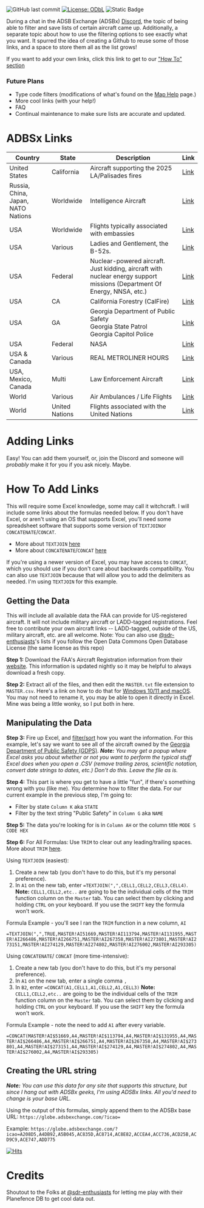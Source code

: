 

![GitHub last commit](https://img.shields.io/github/last-commit/WPTK/cool-adsbx-links)  [![License: ODbL](https://img.shields.io/badge/License-ODbL-brightgreen.svg)](https://opendatacommons.org/licenses/odbl/) ![Static Badge](https://img.shields.io/badge/Contributions-Welcome-green)

During a chat in the ADSB Exchange (ADSBx) [Discord](https://discord.com/invite/ad8SSMpWvH), the topic of being able to filter and save lists of certain aircraft came up. Additionally, a separate topic about how to use the filtering options to see exactly what you want. It spurred the idea of creating a Github to reuse some of those links, and a space to store them all as the list grows!

If you want to add your own links, click this link to get to our ["How To" section](#how-to-add-links)
### Future Plans

 - Type code filters (modifications of what's found on the [Map Help](https://adsbexchange.com/map-help/) page.)
 - More cool links (with your help!) 
 - FAQ
 - Continual maintenance to make sure lists are accurate and updated. 

# ADBSx Links

| **Country**                        | **State**      | **Description**                                                                                                           | **Link**                                                                                                                                                                                                                                                                                                                                                                                                                                                                                                                                                                                                                                                                                                                                                                                                                                                                                                                                                                                                                                                                                                                                                                                                                                                                                                                                                                                                                                                                                                                                                                                                                                                                                                                                                                                                                                                                                                                                                                                                                                                                                                                                                                                                                                                                                                                                                                                                                                                                                                                                                                                                                                                                                                                                                                                                                                                                                                                                                                                                                                                                                                                                                                                                                                                                                                                                                                                                                                                                                                                                                                                                                                                                                                                                                                                                                                                                                                                                                                                                                                                                                                                                                                                                                                                                                                                                                                                                                                                                                                                                                                                                                                                                                                                                                                                                                                                                                                                                                                                                                                                                                                                                                                                                                                                                                                                                                                                                                                                                                                                                                                                                                                                                                                                                                                                                                                                                                                                                                                                                                 |
|------------------------------------|----------------|---------------------------------------------------------------------------------------------------------------------------|--------------------------------------------------------------------------------------------------------------------------------------------------------------------------------------------------------------------------------------------------------------------------------------------------------------------------------------------------------------------------------------------------------------------------------------------------------------------------------------------------------------------------------------------------------------------------------------------------------------------------------------------------------------------------------------------------------------------------------------------------------------------------------------------------------------------------------------------------------------------------------------------------------------------------------------------------------------------------------------------------------------------------------------------------------------------------------------------------------------------------------------------------------------------------------------------------------------------------------------------------------------------------------------------------------------------------------------------------------------------------------------------------------------------------------------------------------------------------------------------------------------------------------------------------------------------------------------------------------------------------------------------------------------------------------------------------------------------------------------------------------------------------------------------------------------------------------------------------------------------------------------------------------------------------------------------------------------------------------------------------------------------------------------------------------------------------------------------------------------------------------------------------------------------------------------------------------------------------------------------------------------------------------------------------------------------------------------------------------------------------------------------------------------------------------------------------------------------------------------------------------------------------------------------------------------------------------------------------------------------------------------------------------------------------------------------------------------------------------------------------------------------------------------------------------------------------------------------------------------------------------------------------------------------------------------------------------------------------------------------------------------------------------------------------------------------------------------------------------------------------------------------------------------------------------------------------------------------------------------------------------------------------------------------------------------------------------------------------------------------------------------------------------------------------------------------------------------------------------------------------------------------------------------------------------------------------------------------------------------------------------------------------------------------------------------------------------------------------------------------------------------------------------------------------------------------------------------------------------------------------------------------------------------------------------------------------------------------------------------------------------------------------------------------------------------------------------------------------------------------------------------------------------------------------------------------------------------------------------------------------------------------------------------------------------------------------------------------------------------------------------------------------------------------------------------------------------------------------------------------------------------------------------------------------------------------------------------------------------------------------------------------------------------------------------------------------------------------------------------------------------------------------------------------------------------------------------------------------------------------------------------------------------------------------------------------------------------------------------------------------------------------------------------------------------------------------------------------------------------------------------------------------------------------------------------------------------------------------------------------------------------------------------------------------------------------------------------------------------------------------------------------------------------------------------------------------------------------------------------------------------------------------------------------------------------------------------------------------------------------------------------------------------------------------------------------------------------------------------------------------------------------------------------------------------------------------------------------------------------------------------------------------------------------------------------------------------------------------------------------------------------------------|
| United States                      | California     | Aircraft supporting the 2025 LA/Palisades fires                                                                           | [Link](https://globe.adsbexchange.com/?icao=a7c85d,a51d5f,a74c29,a4df96,aade7f,a4ce61,a3238a,a32741,a32af8,a4d855,a95413,a117cf,a7c6c4,a1f0d8,a13f4e,a0c8d1,a117cf,ab3944,a5f7c6,a95413,a7c6c4,a5d7b5,a117cf,aca12c,a7c804,a5210a,a117cf,a638f5,a5df23,a5f058,a5e2da,ab4ea1,a614fe,a30fe0,a5a15a,a5d123,a5cd6c,c06f07,c06f09,a380e6,a5c5fe,a638f5)                                                                                                                                                                                                                                                                                                                                                                                                                                                                                                                                                                                                                                                                                                                                                                                                                                                                                                                                                                                                                                                                                                                                                                                                                                                                                                                                                                                                                                                                                                                                                                                                                                                                                                                                                                                                                                                                                                                                                                                                                                                                                                                                                                                                                                                                                                                                                                                                                                                                                                                                                                                                                                                                                                                                                                                                                                                                                                                                                                                                                                                                                                                                                                                                                                                                                                                                                                                                                                                                                                                                                                                                                                                                                                                                                                                                                                                                                                                                                                                                                                                                                                                                                                                                                                                                                                                                                                                                                                                                                                                                                                                                                                                                                                                                                                                                                                                                                                                                                                                                                                                                                                                                                                                                                                                                                                                                                                                                                                                                                                                                                                                                                                                                       |
| Russia, China, Japan, NATO Nations | Worldwide      | Intelligence Aircraft                                                                                                     | [Link](https://globe.adsbexchange.com/?icao=14FBFF,14FC02,15289B,1528A0,1566AB,156DAB,1575B7,1575C7,1575C8,1576EB,1576EC,1F632C,43C38C,43C39C,43C39D,4A81F8,4A8220,780074,780075,780076,7800C9,7800CA,7803CE,789002,791CF7,7B0949,7B0A1B,7B0EAB,7B0FCD,7B7026,87CC10,A60693,A790EC,A7C0F2,AAB2FA,ACBA95,AE01C3,AE01C4,AE01C5,AE01C6,AE01C7,AE01C8,AE01C9,AE01CA,AE01CB,AE01CC,AE01CD,AE01CE,AE01CF,AE01D0,AE01D1,AE01D2,AE01D4,AE01D5,AE01D6,AE01D7,AE01D8,AE07C5,AE08D5,AE08D6,AE08FE,AE10DE,AE10DF,AE10E0,AE10E1,AE10E2,AE10E3,AE10E4,AE10E5,AE1200,AE1201,AE1202,AE1204,AE1205,AE1206,AE1207,AE1208,AE1209,AE120A,AE120B,AE120C,AE1253,AE1D8C,AE1D8E,AE1D90,AE1D92,AE1D94,AE1D95,AE1D98,AE515E,AE5C8C,AE5C8D,AE5C8E,AE5C8F,AE5C90,AE5C91,AE5F1A,AE6041,AE6255)                                                                                                                                                                                                                                                                                                                                                                                                                                                                                                                                                                                                                                                                                                                                                                                                                                                                                                                                                                                                                                                                                                                                                                                                                                                                                                                                                                                                                                                                                                                                                                                                                                                                                                                                                                                                                                                                                                                                                                                                                                                                                                                                                                                                                                                                                                                                                                                                                                                                                                                                                                                                                                                                                                                                                                                                                                                                                                                                                                                                                                                                                                                                                                                                                                                                                                                                                                                                                                                                                                                                                                                                                                                                                                                                                                                                                                                                                                                                                                                                                                                                                                                                                                                                                                                                                                                                                                                                                                                                                                                                                                                                                                                                                                                                                                                                                                                                                                                                                                                                                                                                                                                                                                                                                                                        |
| USA                                | Worldwide      | Flights typically associated with embassies                                                                               | [Link](https://globe.adsbexchange.com/?icao=ADFDCF,ADFDD0,ADFE48,ADFE4B,ADFE4C,ADFE51,ADFE52,ADFE55,ADFE90,ADFE93,ADFE9A,ADFED0,ADFED4,ADFED6,ADFED8,ADFED9,ADFEDE,AE01DB,AE0207,AE03F2,AE03F8,AE03F9,AE03FE,AE0401,AE0402,AE0403,AE04F1,AE04F2,AE04F3,AE04F4,AE04FA,AE0632,AE075C,AE0876,AE0878,AE08BF,AE08C0,AE08E6,AE08E8,AE08E9,AE08EA,AE08EB,AE08EC,AE08ED,AE08EE,AE08EF,AE08F0,AE08F1,AE08F8,AE08FD,AE0942,AE0943,AE0944,AE0A54,AE10E6,AE10F0,AE116A,AE116C,AE116E,AE116F,AE130F,AE2470,AE2651,AE543E,AE570F,AE5773,AE5774,AE5775,AE57D7)                                                                                                                                                                                                                                                                                                                                                                                                                                                                                                                                                                                                                                                                                                                                                                                                                                                                                                                                                                                                                                                                                                                                                                                                                                                                                                                                                                                                                                                                                                                                                                                                                                                                                                                                                                                                                                                                                                                                                                                                                                                                                                                                                                                                                                                                                                                                                                                                                                                                                                                                                                                                                                                                                                                                                                                                                                                                                                                                                                                                                                                                                                                                                                                                                                                                                                                                                                                                                                                                                                                                                                                                                                                                                                                                                                                                                                                                                                                                                                                                                                                                                                                                                                                                                                                                                                                                                                                                                                                                                                                                                                                                                                                                                                                                                                                                                                                                                                                                                                                                                                                                                                                                                                                                                                                                                                                                                                                                                                                                          |
| USA                                | Various        | Ladies and Gentlement, the B-52s.                                                                                         | [Link](https://globe.adsbexchange.com/?icao=AE586C,AE586D,AE586E,AE5870,AE5871,AE5872,AE5873,AE5875,AE5876,AE587A,AE587B,AE587C,AE587D,AE587E,AE587F,AE5881,AE5882,AE5883,AE5884,AE5885,AE5887,AE5889,AE588A,AE588C,AE5891,AE5893,AE5894,AE5895,AE5896,AE5897,AE5898,AE5899,AE589A,AE589D,AE589F,AE58A2,AE58A7,AE58AA,AE58AD,AE58AE,AE58B2)                                                                                                                                                                                                                                                                                                                                                                                                                                                                                                                                                                                                                                                                                                                                                                                                                                                                                                                                                                                                                                                                                                                                                                                                                                                                                                                                                                                                                                                                                                                                                                                                                                                                                                                                                                                                                                                                                                                                                                                                                                                                                                                                                                                                                                                                                                                                                                                                                                                                                                                                                                                                                                                                                                                                                                                                                                                                                                                                                                                                                                                                                                                                                                                                                                                                                                                                                                                                                                                                                                                                                                                                                                                                                                                                                                                                                                                                                                                                                                                                                                                                                                                                                                                                                                                                                                                                                                                                                                                                                                                                                                                                                                                                                                                                                                                                                                                                                                                                                                                                                                                                                                                                                                                                                                                                                                                                                                                                                                                                                                                                                                                                                                                                              |
| USA                                | Federal        | Nuclear-powered aircraft. Just kidding, aircraft with nuclear energy support missions (Department Of Energy, NNSA, etc.)  | [Link](https://globe.adsbexchange.com/?icao=A0441D,A047D4,A1AB42,A20F61,A20F84,A20FCA,A4D827,A4DBDE,A8107D,A87A4D,A9B15F,AABBE3,ADACC6,ADD445,AE0941,AE13E5)                                                                                                                                                                                                                                                                                                                                                                                                                                                                                                                                                                                                                                                                                                                                                                                                                                                                                                                                                                                                                                                                                                                                                                                                                                                                                                                                                                                                                                                                                                                                                                                                                                                                                                                                                                                                                                                                                                                                                                                                                                                                                                                                                                                                                                                                                                                                                                                                                                                                                                                                                                                                                                                                                                                                                                                                                                                                                                                                                                                                                                                                                                                                                                                                                                                                                                                                                                                                                                                                                                                                                                                                                                                                                                                                                                                                                                                                                                                                                                                                                                                                                                                                                                                                                                                                                                                                                                                                                                                                                                                                                                                                                                                                                                                                                                                                                                                                                                                                                                                                                                                                                                                                                                                                                                                                                                                                                                                                                                                                                                                                                                                                                                                                                                                                                                                                                                                             |
| USA                                | CA             | California Forestry (CalFire)                                                                                             | [Link](https://globe.adsbexchange.com/?icao=a1a588,a23851,a4acf2,a4b0a9,a4b460,a4b817,a4c6f3,a4c786,a4caaa,a4cb3d,a4ce61,a4d471,a4df96,a4e34d,a4e704,a4f229,a4ffa7,a5035e,a50acc,a50e83,a5123a,a515f1,a519a8,a51d5f,a5236f,a52726,a52add,a52e94,a5324b,a53602,a539b9,a53d70,a54127,a544de,a54aee,a54ea5,a54ed2,a5525c,a559ca,a55d81,a568a6,a56c5d,a5726d,a58500,a588b7,a58c6e,a59025,a5bb5b,a5c16b,a5cc90,a5d7b5,a5db6c,a5df23,a5e2da,a5e8ea,a5eca1,a5f058,a5f40f,a5f7c6,a5fb7d,a5ff34,a602eb,a606a2,a60a59,a61069,a61420,a617d7,a61b8e,a61f45,a622fc,a626b3,a62a6a,a62e21,a631d8,a6dc21)                                                                                                                                                                                                                                                                                                                                                                                                                                                                                                                                                                                                                                                                                                                                                                                                                                                                                                                                                                                                                                                                                                                                                                                                                                                                                                                                                                                                                                                                                                                                                                                                                                                                                                                                                                                                                                                                                                                                                                                                                                                                                                                                                                                                                                                                                                                                                                                                                                                                                                                                                                                                                                                                                                                                                                                                                                                                                                                                                                                                                                                                                                                                                                                                                                                                                                                                                                                                                                                                                                                                                                                                                                                                                                                                                                                                                                                                                                                                                                                                                                                                                                                                                                                                                                                                                                                                                                                                                                                                                                                                                                                                                                                                                                                                                                                                                                                                                                                                                                                                                                                                                                                                                                                                                                                                                                                                                                                                                                |
| USA                                | GA             | Georgia Department of Public Safety<br>Georgia State Patrol<br> Georgia Capitol Police                                    | [Link](https://globe.adsbexchange.com/?icao=A208D5,A4DB92,A5B045,AC835D,AC8714,AC8E82,ACCEA4,ACC736,ACD25B,ACD9C9,ACE747,ADD775)                                                                                                                                                                                                                                                                                                                                                                                                                                                                                                                                                                                                                                                                                                                                                                                                                                                                                                                                                                                                                                                                                                                                                                                                                                                                                                                                                                                                                                                                                                                                                                                                                                                                                                                                                                                                                                                                                                                                                                                                                                                                                                                                                                                                                                                                                                                                                                                                                                                                                                                                                                                                                                                                                                                                                                                                                                                                                                                                                                                                                                                                                                                                                                                                                                                                                                                                                                                                                                                                                                                                                                                                                                                                                                                                                                                                                                                                                                                                                                                                                                                                                                                                                                                                                                                                                                                                                                                                                                                                                                                                                                                                                                                                                                                                                                                                                                                                                                                                                                                                                                                                                                                                                                                                                                                                                                                                                                                                                                                                                                                                                                                                                                                                                                                                                                                                                                                                                         |
| USA                                | Federal        | NASA                                                                                                                      | [Link](https://globe.adsbexchange.com/?icao=A00C4D,A001C0,A463E5,A46F0A,A56214,A63B2F,A63ED4,A63EE6,A6429D,A64DC2,A65179,A6551E,A65530,A658E7,A66DD3,A6718A,A67541,A678F8,A68A1B,A68DE4,A69189,A6919B,A69552,A698F7,A69CC0,A6A42E,A6A7E5,A6AB8A,A6AB9C,A6B1AC,A6B563,A6B91A,A6BCD1,A6C088,A6CBAD,A6D31B,A6D92B,A6E099,A6E807,A6F32C,A6F6E3,A6FA9A,A700AA,A70461,A70818,A70BCF,A70F86,A716F4,A71AAB,A71E62,A72219,A72829,A72BE0,A72F97,A7334E,A73705,A73ABC,A73E73,A7422A,A745E1,A74998,A7CC23,A7CFDA,A7D391,A7DEB6,A95972,AA0C8B,AA0DB8,AA78E4,A95109,AAE6C1,AAEA78,AAEAC7,AAF1E6,AAF235,AAF5EC,AAF954,AAF9A3,AB00C2,AB0479,AB248A,AB6FD1,AB8C2B,AB9750,ABA885,ABAFF3,ABB3AA,ABBECF,ABD772,ABE297,ABEA05,ABEDBC,ABF173,ABF783,ABFB3A,ABFEF1,AC065F,AC0DCD,AC2DDE,AC3195,AC6082,AD6878,ACD958)                                                                                                                                                                                                                                                                                                                                                                                                                                                                                                                                                                                                                                                                                                                                                                                                                                                                                                                                                                                                                                                                                                                                                                                                                                                                                                                                                                                                                                                                                                                                                                                                                                                                                                                                                                                                                                                                                                                                                                                                                                                                                                                                                                                                                                                                                                                                                                                                                                                                                                                                                                                                                                                                                                                                                                                                                                                                                                                                                                                                                                                                                                                                                                                                                                                                                                                                                                                                                                                                                                                                                                                                                                                                                                                                                                                                                                                                                                                                                                                                                                                                                                                                                                                                                                                                                                                                                                                                                                                                                                                                                                                                                                                                                                                                                                                                                                                                                                                                                                                                                                                                                                                                                                                                                            |
| USA & Canada                       | Various        | REAL METROLINER HOURS                                                                                                     | [Link](https://globe.adsbexchange.com/?icao=A42434,A423CA,A16AED,ADFD6C,ADFD6D,ADFD6E,ADFD6F,ADFD70,ADFD71,ADFD72,ADFD73,ADFD74,ADFD75,ADFD76,ADFD79,ADFD7D,ADFD7F,ADFD85,ADFD86,ADFD87,ADFD88,ADFD89,ADFD8A,ADFD8B,ADFD8C,C0168E,C0168F,C077B1)                                                                                                                                                                                                                                                                                                                                                                                                                                                                                                                                                                                                                                                                                                                                                                                                                                                                                                                                                                                                                                                                                                                                                                                                                                                                                                                                                                                                                                                                                                                                                                                                                                                                                                                                                                                                                                                                                                                                                                                                                                                                                                                                                                                                                                                                                                                                                                                                                                                                                                                                                                                                                                                                                                                                                                                                                                                                                                                                                                                                                                                                                                                                                                                                                                                                                                                                                                                                                                                                                                                                                                                                                                                                                                                                                                                                                                                                                                                                                                                                                                                                                                                                                                                                                                                                                                                                                                                                                                                                                                                                                                                                                                                                                                                                                                                                                                                                                                                                                                                                                                                                                                                                                                                                                                                                                                                                                                                                                                                                                                                                                                                                                                                                                                                                                                         |
| USA, Mexico, Canada                | Multi          | Law Enforcement Aircraft                                                                                                  | [Link](https://globe.adsbexchange.com/?icao=A00137,A00399,A026A2,A02B2D,A02B6E,A052F7,A0644D,A064FB,A07C86,A0967B,A09A32,A09DE9,A0ACF4,A0D049,A0D6E8,A0E760,A0ECE7,A0F47B,A0FABE,A1058A,A110AF,A11E2D,A1441C,A16DA1,A18E86,A19346,A1A29E,A1A990,A1BDCC,A1C183,A1D296,A1DA3B,A1DCB0,A1DFFB,A1E29F,A1F0C0,A1F4DD,A1F894,A1FFB4,A2036B,A2147B,A2256B,A22F44,A257BE,A27E80,A299F9,A2C518,A2C934,A2CC9E,A2E566,A2F41D,A30842,A31BD5,A31E37,A324C0,A32877,A32B2C,A34FD3,A37A70,A385E3,A39D3F,A3BAD1,A3E5EE,A3E903,A3ECBA,A3ED84,A3F071,A3F4F2,A3FF4D,A406BB,A40B91,A46018,A463CF,A46786,A46811,A46B3D,A46EF4,A472AB,A47662,A47A19,A47DD0,A483E0,A4B558,A4C0F3,A4C32B,A4C7E5,A4CBA2,A4D240,A4D98E,A4DC0B,A4DCD7,A4E445,A4FB3C,A4FC9E,A50456,A50F7B,A52461,A524BC,A52BCF,A5E9ED,A63673,A638D5,A63E64,A63EC8,A6421B,A64662,A64D15,A64DA4,A64E14,A6515B,A65512,A661AF,A6628F,A66A94,A67194,A68235,A68DEE,A6A642,A6A665,A6A688,A6A904,A6A990,A6B27A,A6D692,A6E5EC,A70362,A70AD0,A70F83,A719AC,A71D63,A724A9,A75995,A773A7,A7C3C2,A7C624,A7C6A5,A7D764,A7DB1B,A7DED2,A7EE03,A7F075,A816BC,A81A73,A81E2A,A820F8,A8985E,A8B939,A8BCF0,A8C815,A8D33A,A8DA5E,A8DD56,A8F547,A92BFF,A9336D,A95111,A9697F,A97023,A973DA,A97791,A97DA1,A9A470,A9D056,A9ED9D,AA4682,AA60E2,AADE5D,AAE0C2,AAED42,AAF0F9,AAF1DA,AAF591,AAF948,AAFCFF,AAFFD5,AB11C9,AB322C,AB3630,AB399C,AB3CD4,AB3FBF,AB4176,AB448D,AB486E,AB4C7E,AB74FF,AB7545,AB9074,ABAB7F,ABAFDC,ABB7B4,ABF8B4,ABFF66,AC031D,AC06D4,AC0A8B,AC0E42,AC11F9,AC15B0,AC1967,AC46F2,AC5985,AC6BAF,AC6C18,AC6E92,AC7D0A,AC917C,AC94A7,AC9A73,AC9A7A,AC9AB0,AC9AF4,AC9B1C,AC9B35,AC9B9B,AC9BAE,AC9BE9,AC9C6D,AC9C9F,AC9F65,ACA31C,ACA3C6,ACAAD2,ACB5AC,ACE6F2,AD19F8,AD3CE5,AD9ECA,ADC302)                                                                                                                                                                                                                                                                                                                                                                                                                                                                                                                                                                                                                                                                                                                                                                                                                                                                                                                                                                                                                                                                                                                                                                                                                                                                                                                                                                                                                                                                                                                                                                                                                                                                                                                                                                                                                                                                                                                                                                                                                                                                                                                                                                                                                                                                                                                                                                                                                                                                                                                                                                                                                                                                                                                                                                                                                                                                                                                                                                                                                                                                                                                                                                                                                                                                                                                                                                                                                                                                                                                                                                                                                                                                                                                                                                                                                                                                                                                                                                                                                                                                                                                                                                                                                                                                                                          |
| World                              | Various        | Air Ambulances / Life Flights                                                                                             | [Link](https://globe.adsbexchange.com/?icao=a052d9,a09c4d,a1774a,a2a2d6,a3e2df,a4c76a,a5137a,a51e9f,a521de,a5985b,a5bfda,a63199,a6c4f7,a78666,a7cc29,a7f287,a7ee19,a857cf,a87429,a88ccc,a89f5f,a8d73b,a94d44,a97b6b,aa56d0,a010fe,a08fb3,a33e3b,a4c876,a6515f,a6804c,a716da,a99e87,a9cc30,abbeb7,aa4a1b,abdec8,ac81f7,004006,00817D,008AEF,00AD1A,018032,018039,01809C,020163,04C293,06414C,0D031E,0D086E,0D0BB7,3989E4,399003,39B2EB,39BA4F,39DDE6,3C0E3D,3C8481,3C8483,3CC57D,3CC9AB,3CD50B,3CD568,3CD803,3CE64E,3D0073,3DD735,3DDC4B,3DDC4D,3DDC5C,3DDC61,3DDC63,3DDC65,3DDC66,3DDC6A,3DDC6B,3DDC6C,3DDC6D,3DDC6E,3DDC6F,3DDC70,3DDC73,3DDC74,3DDC75,3DDC76,3DDC77,3DDC78,3DDC79,3DDD6E,3DE0F8,3DE205,3DE8F9,3DEBD7,3DFE90,3E0173,3E0174,3E0175,3E0177,3E0FDE,3E0FE0,3E0FE1,3E167A,3E1684,3E37C8,4008A7,4008A8,4008D3,4009FD,400A18,400A63,400C32,400D94,400DC2,400DC3,400DFC,401166,4011AF,404122,4043AD,4043F8,40448B,404F0C,405A76,405F81,406206,406419,4065A4,4067BF,40682B,4068CF,4068DA,4068DB,4068F7,406975,406ABF,406B1E,406B4D,406BA6,406C1B,406CA0,406CBC,406D68,406EC4,406EC5,406EF2,406F2B,406F3E,407045,407046,40709D,407152,4071A9,4071AA,4071AB,4071EB,4072DA,407377,407386,407424,40755A,407685,407734,4077C7,4077C8,407933,40793D,407AF6,407AF7,407C16,407CBF,440028,4400D0,440890,440891,440996,4409A5,44B906,4686E7,47129E,47129F,4712A0,4712A1,4712A2,4712A3,4780B8,47838C,47839C,4783B2,47879D,4787FE,47885F,47887E,47888D,478891,478E3F,478EA8,479555,47A1CE,47A20D,47A210,47A2F4,47A37B,47A37F,47A39C,47A3AB,47A3BB,47A48C,47BF10,47BF37,47BF3E,47BFC7,47BFC8,47C007,47C00D,47C01E,47C0CF,47C1C6,47C39C,4843BB,4844C2,484B58,4853E2,4853F6,4857B3,485E49,48605B,48605C,489EC1,489EC2,489EC3,489EC4,489EC5,489EC6,489EC7,489EC8,489EC9,489ECA,489ECB,489ECC,489ECD,489ECE,489ED0,489ED1,489ED2,489ED3,489ED4,489ED5,489ED7,489ED8,48B2D0,4A3610,4A3611,4A935A,4AA703,4AA8CE,4AA921,4AA923,4AA924,4AAA41,4AAA42,4AAA44,4AAA45,4AAA46,4AAA47,4AAA4F,4AAA67,4AAA68,4AAA69,4AAA6A,4AAA6B,4AAA6C,4AAA70,4AAA72,4AAA73,4AAB01,4AAB02,4AAB03,4AACD0,4AB2D6,4AB43A,4AB548,4AB549,4AB54A,4ACAC1,4ACAC5,4B1A00,4B1A01,4B1A02,4B42F2,4B43AA,4B43AB,4B43AC,4B43AD,4B43AF,4B43B0,4B43B1,4B43C7,4B43CB,4B43CD,4B43CE,4B43CF,4B43D0,4B43D1,4B43D2,4B43D4,4B43D5,4B43D6,4B43D7,4B4410,4BCA61,4BCA62,4BCA63,4BCA64,4BCA65,4BD130,4CAB3D,4D0285,4D0287,4D0288,4D028A,4D028E,4D028F,4D0290,4D0293,4D0294,4D0295,710022,710196,710197,7101A1,7101E0,710204,710205,710208,710209,71020A,71021D,71021E,710386,7103E8,7103F5,7306C1,7306C2,7306C3,7306C4,7306C7,7C19C6,7C1A0C,7C1B2B,7C1C44,7C1C45,7C1C48,7C1C49,7C1C95,7C1C99,7C1CA2,7C1CA5,7C1CE4,7C2BA6,7C2E09,7C2E54,7C2E59,7C35C6,7C3AD6,7C3FCB,7C3FE2,7C4270,7C44F6,7C49DA,7C49F8,7C49FB,7C49FE,7C4A01,7C4A0A,7C4A0C,7C4A0F,7C4A10,7C4A11,7C4F1F,7C56C7,7C6A53,7C6A54,7C6A57,7C6A58,7C6A62,7C6D76,7C7CC3,7C7CC4,7C7EF0,7C81CC,7C81CD,7C81CE,7C81CF,8404FD,840891,862CB8,863AEC,863B07,896381,A00E20,A031E0,A034C6,A03760,A054E1,A06DBF,A06DED,A06F0A,A07555,A07C1A,A07C57,A07EF1,A0835B,A08712,A08DCD,A08E17,A08EEC,A08F5C,A09CAC,A09D5C,A0A798,A0AF06,A0B2BD,A0B5DF,A0B5FF,A0B674,A0B6DC,A0C628,A0DE90,A0E247,A0E5FE,A0F0F1,A0FA44,A0FCF2,A1091D,A116EC,A12F83,A1449C,A15186,A1774A,A18B36,A1A64D,A1BAD9,A1C0FB,A1C237,A1C4B2,A1C869,A1E044,A1EFE9,A1FB3C,A1FEF3,A20A32,A21557,A21C16,A233C2,A234DB,A23503,A24796,A24B2C,A24F04,A262AE,A263EB,A26B9C,A278F9,A296C2,A2AF86,A2B2D2,A2B6F4,A30243,A31DAE,A31E86,A32456,A3276A,A3280D,A3284B,A32BC4,A32ED8,A32F7B,A33332,A33AFF,A33DB4,A33E22,A33EB6,A3452D,A34605,A3477B,A34BD5,A34F8C,A34FCC,A35383,A35657,A356FA,A3573A,A35A88,A35AF1,A35EA8,A3625F,A36616,A369CD,A36CAE,A37394,A3774B,A37B02,A37E79,A37EB9,A38230,A3910C,A3942B,A3943F,A3971C,A39E8A,A3A8B5,A3B11D,A3C24A,A3CD77,A3D0F5,A3DC4E,A3E2DF,A3E8EE,A3F137,A3F413,A40B80,A4161E,A42078,A432FF,A4340E,A43518,A43556,A45A7E,A46464,A46A5E,A46B73,A472D9,A47A4F,A481FD,A4834A,A487CD,A491E3,A495B7,A4B158,A4B421,A4B913,A4BCCA,A4BFD3,A4C76A,A4C78B,A4C88E,A4CAF0,A4CB5E,A4CF5D,A4D91C,A4DD1B,A4E0D2,A4EE26,A4F325,A4F6D4,A500A3,A51336,A516ED,A51AA4,A51DC3,A51E0E,A51E5B,A521DE,A5241E,A526F5,A527D5,A5281A,A52B8C,A52F88,A53347,A535FF,A54261,A545DA,A54F9C,A55BA4,A565EB,A56FC8,A570DC,A57369,A57720,A57AA5,A57E5C,A57E8E,A57EB8,A58213,A585CA,A58A19,A58CE9,A594B0,A5985B,A5A24E,A5A8E2,A5AD73,A5B4E9,A5BFDA,A5C292,A5CA47,A5CDB7,A5E999,A5ED50,A5F107,A5F4BE,A5F875,A5FC2C,A6039A,A6155A,A61C8A,A62041,A62B5E,A63595,A638E1,A63A32,A65488,A67527,A6804C,A68A13,A69181,A69538,A6A30E,A6AFA1,A6C428,A6C48B,A6DF11,A6E060,A6EF36,A6FD98,A707DF,A70B96,A71429,A71A72,A72567,A72F85,A73E34,A7698F,A78666,A78C3E,A78FEE,A7A4D8,A7B4B1,A7C7FB,A7C844,A7DB1A,A7DD95,A7DE89,A7EDF2,A7F068,A7F37A,A7F7B9,A7F9EB,A80D17,A811AD,A8147B,A81571,A81DBD,A8350B,A83CF0,A83D07,A83DC4,A848F3,A85905,A8631A,A8646F,A864B2,A87429,A87C85,A88BEE,A88CCC,A89F5F,A8AE35,A8B43E,A8B539,A8B8F0,A8BCA7,A8CF4F,A9026B,A91DE9,A93418,A9399E,A97B6B,A98380,A9BAF2,A9CB4B,A9CF59,AA0325,AA06DC,AA197E,AA5070,AA5187,AA5F4C,AA7975,AA7BCF,AA9582,AAC7F5,AAF927,AB04F9,AB0A20,AB0D1F,AB0DD7,AB0E21,AB0E2B,AB118E,AB20A6,AB3C0C,AB600B,AB63C2,AB63E5,AB6779,AB6B40,AB6CAC,AB709B,AB7655,AB7A0C,AB87AD,ABB749,ABBB03,ABBE66,ABC21D,ABC5D4,ABC98B,ABC9DC,ABD352,ABEDD9,ABF499,ABF515,AC0DA0,AC4497,AC4597,AC4749,AC494E,AC4D05,AC5CA3,AC606C,AC6CBB,AC6D89,AC72FD,AC747B,AC76D4,AC7797,AC7832,AC7EFA,AC7FA0,AC8357,AC956B,AC95F6,AC97D0,AC9A6D,AC9A81,AC9AA0,AC9ACC,AC9AD8,AC9B67,AC9BEF,AC9C0D,AC9C12,AC9C29,AC9C57,AC9C76,AC9C78,AC9E4E,AC9FED,ACA246,ACA35D,ACA5FD,ACA71F,ACADFA,ACB563,ACBE86,ACBFEC,ACC21B,ACC718,ACC722,ACC748,ACD154,ACE44F,ACE4F4,ACE73A,ACF27E,ACF4F5,AD0B73,AD114F,AD1506,AD1C10,AD1DB4,AD33DD,AD3869,AD3C20,AD3FD7,AD438E,AD48EA,AD4EB3,AD526A,AD5621,AD7EA9,AD83AA,AD8B18,AD8ECF,ADA691,ADB4D1,ADBB18,ADCA3D,ADCC9E,ADD3A0,ADD665,ADE58F,C001B2,C00BDC,C0168E,C0168F,C02DE8,C02E82,C03D1A,C04082,C045A5,C04937,C04B8E,C059DF,C06312,C07142,C07286,C077B1) |
| World                              | United Nations | Flights associated with the United Nations                                                                                | [Link](https://globe.adsbexchange.com/?icao=0082C0,00870E,00871C,0097DB,04000E,04C063,04C1E3,343282,3C5829,4D2032,503DAC,503DAF,5082FA,A2C5CE,C01FFD,C021CE,C03C69,C03D75,C03DE2,C04605,C058DE,C05C30,C05C32,C05F00)                                                                                                                                                                                                                                                                                                                                                                                                                                                                                                                                                                                                                                                                                                                                                                                                                                                                                                                                                                                                                                                                                                                                                                                                                                                                                                                                                                                                                                                                                                                                                                                                                                                                                                                                                                                                                                                                                                                                                                                                                                                                                                                                                                                                                                                                                                                                                                                                                                                                                                                                                                                                                                                                                                                                                                                                                                                                                                                                                                                                                                                                                                                                                                                                                                                                                                                                                                                                                                                                                                                                                                                                                                                                                                                                                                                                                                                                                                                                                                                                                                                                                                                                                                                                                                                                                                                                                                                                                                                                                                                                                                                                                                                                                                                                                                                                                                                                                                                                                                                                                                                                                                                                                                                                                                                                                                                                                                                                                                                                                                                                                                                                                                                                                                                                                                                                     |


# Adding Links
Easy! You can add them yourself, or, join the Discord and someone will *probably* make it for you if you ask nicely. Maybe.  

# How To Add Links
This will require some Excel knowledge, some may call it witchcraft. I will include some links about the formulas needed below. If you don't have Excel, or aren't using an OS that supports Excel, you'll need some spreadsheet software that supports some version of `TEXTJOIN`or  `CONCATENATE`/`CONCAT`.

 - More about  `TEXTJOIN` [here](https://support.microsoft.com/en-us/office/textjoin-function-357b449a-ec91-49d0-80c3-0e8fc845691c)
 - More about `CONCATENATE`/`CONCAT` [here](https://www.w3schools.com/excel/excel_concat.php)  

If you're using a newer version of Excel, you may have access to `CONCAT`, which you should use if you don't care about backwards compatibility.  You can also use `TEXTJOIN` because that will allow you to add the delimiters as needed. I'm using `TEXTJOIN` for this example. 

## Getting the Data
This will include all available data the FAA can provide for US-registered aircraft. It will not include military aircraft or LADD-tagged registrations. Feel free to contribute your own aircraft links -- LADD-tagged, outside of the US, military aircraft, etc. are all welcome. Note: You can also use [@sdr-enthusiasts](https://www.github.com/sdr-enthusiasts)'s lists if you follow the Open Data Commons Open Database License (the same license as this repo)

**Step 1:** Download the FAA's Aircraft Registration information from their [website](https://www.faa.gov/licenses_certificates/aircraft_certification/aircraft_registry/releasable_aircraft_download). This information is updated nightly so it may be helpful to always download a fresh copy. 

**Step 2:** Extract all of the files, and then edit the `MASTER.txt` file extension to `MASTER.csv`. Here's a link on how to do that for [Windows 10/11 and macOS](https://www.wikihow.com/Change-a-File-Extension). You may not need to rename it, you may be able to open it directly in Excel. Mine was being a little wonky, so I put both in here. 

## Manipulating the Data
**Step 3:** Fire up Excel, and [filter/sort](https://support.microsoft.com/en-us/office/filter-data-in-a-range-or-table-7fbe34f4-8382-431d-942e-41e9a88f6a96) how you want the information. For this example, let's say we want to see all of the aircraft owned by the [Georgia Department of Public Safety (GDPS)](https://en.wikipedia.org/wiki/Georgia_Department_of_Public_Safety). 
***Note:** You may get a popup where Excel asks you about whether or not you want to perform the typical stuff Excel does when you open a .CSV (remove trailing zeros, scientific notation, convert date strings to dates, etc.) Don't do this. Leave the file as is.*

**Step 4:** This part is where you get to have a little "fun", if there's something wrong with you (like me). *You* determine how to filter the data. For our current example in the previous step, I'm going to: 

 - Filter by state `Column K` aka `STATE`
 - Filter by the text string "Public Safety" in `Column G` aka `NAME`

**Step 5:** The data you're looking for is in `Column AH` or the column title `MODE S CODE HEX`

**Step 6:** 
For All Formulas:
Use `TRIM` to clear out any leading/trailing spaces. More about `TRIM` [here](https://www.w3schools.com/excel/excel_trim.php).

Using `TEXTJOIN` (easiest):
 1. Create a new tab (you don't have to do this, but it's my personal preference). 
 2.  In `A1` on the new tab, enter `=TEXTJOIN(",",CELL1,CELL2,CELL3,CELL4)`.
**Note:** `CELL1,CELL2,etc..`    are going to be the individual cells of the `TRIM` function column on the    `Master` tab. You can select them by clicking and holding  `CTRL` on your keyboard. If you use the `SHIFT` key the formula won't work.

Formula Example - you'll see I ran the `TRIM` function in a new column, `AI`

`=TEXTJOIN(",",TRUE,MASTER!AI51669,MASTER!AI113794,MASTER!AI131955,MASTER!AI266486,MASTER!AI266751,MASTER!AI267358,MASTER!AI273801,MASTER!AI273151,MASTER!AI274129,MASTER!AI274802,MASTER!AI276002,MASTER!AI293305)`

Using `CONCATENATE`/ `CONCAT` (more time-intensive):
 1. Create a new tab (you don't have to do this, but it's my personal preference). 
 2. In `A1` on the new tab, enter a single comma `,`
 3. In `B2`, enter `=CONCAT(A1,CELL1,A1,CELL2,A1,CELL3)`
 **Note:** `CELL1,CELL2,etc..`    are going to be the individual cells of the `TRIM` function column on the    `Master` tab. You can select them by clicking and holding  `CTRL` on your keyboard. If you use the `SHIFT` key the formula won't work.

Formula Example - note the need to add `A1` after every variable. 

`=CONCAT(MASTER!AI$51669,A4,MASTER!AI$113794,A4,MASTER!AI$131955,A4,MASTER!AI$266486,A4,MASTER!AI$266751,A4,MASTER!AI$267358,A4,MASTER!AI$273801,A4,MASTER!AI$273151,A4,MASTER!AI$274129,A4,MASTER!AI$274802,A4,MASTER!AI$276002,A4,MASTER!AI$293305)`

## Creating the URL string
***Note:** You can use this data for *any* site that supports this structure, but since I hang out with ADSBx geeks, I'm using ADSBx links. All you'd need to change is your base URL.* 

Using the output of this formulas, simply append them to the ADSBx base URL: `https://globe.adsbexchange.com/?icao=`

Example: 
`https://globe.adsbexchange.com/?icao=A208D5,A4DB92,A5B045,AC835D,AC8714,AC8E82,ACCEA4,ACC736,ACD25B,ACD9C9,ACE747,ADD775`


[![Hits](https://hits.seeyoufarm.com/api/count/incr/badge.svg?url=https%3A%2F%2Fgithub.com%2FWPTK%2Fcool-adsbx-links&count_bg=%2379C83D&title_bg=%23555555&icon=&icon_color=%23E7E7E7&title=hit+counter+%28today%2Ftotal%29&edge_flat=false)](https://hits.seeyoufarm.com)

# Credits

Shoutout to the Folks at [@sdr-enthusiasts](https://www.github.com/sdr-enthusiasts) for letting me play with their Planefence DB to get cool data out. 
